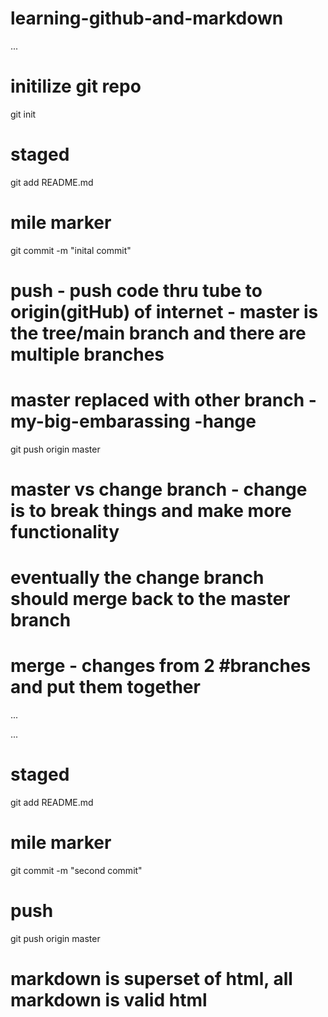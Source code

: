 # learning-github-and-markdown

...
# initilize git repo
git init 

# staged
git add README.md

# mile marker
git commit -m "inital commit"

# push - push code thru tube to origin(gitHub) of internet - master is the tree/main branch and there are multiple branches
# master replaced with other branch - my-big-embarassing -hange
git push origin master



# master vs change branch - change is to break things and make more functionality 
# eventually the change branch should merge back to the master branch 
# merge - changes from 2 #branches and put them together 

...

...
# staged
git add README.md

# mile marker
git commit -m "second commit"

# push
git push origin master

# markdown is superset of html, all markdown is valid html




